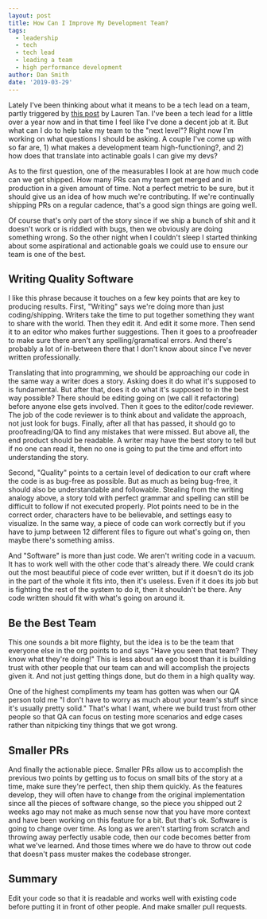 ```yaml
---
layout: post
title: How Can I Improve My Development Team?
tags:
  - leadership
  - tech
  - tech lead
  - leading a team
  - high performance development
author: Dan Smith
date: '2019-03-29'
---
```


Lately I've been thinking about what it means to be a tech lead on a team, partly triggered by [this post](https://www.no.lol/2019-03-09-should-i-become-a-tech-lead/) by Lauren Tan. I've been a tech lead for a little over a year now and in that time I feel like I've done a decent job at it. But what can I do to help take my team to the "next level"? Right now I'm working on what questions I should be asking. A couple I've come up with so far are, 1) what makes a development team high-functioning?, and 2) how does that translate into actinable goals I can give my devs?

As to the first question, one of the measurables I look at are how much code can we get shipped. How many PRs can my team get merged and in production in a given amount of time. Not a perfect metric to be sure, but it should give us an idea of how much we're contributing. If we're continually shipping PRs on a regular cadence, that's a good sign things are going well.

Of course that's only part of the story since if we ship a bunch of shit and it doesn't work or is riddled with bugs, then we obviously are doing something wrong. So the other night when I couldn't sleep I started thinking about some aspirational and actionable goals we could use to ensure our team is one of the best.

## Writing Quality Software

I like this phrase because it touches on a few key points that are key to producing results. First, "Writing" says we're doing more than just coding/shipping. Writers take the time to put together something they want to share with the world. Then they edit it. And edit it some more. Then send it to an editor who makes further suggestions. Then it goes to a proofreader to make sure there aren't any spelling/gramatical errors. And there's probably a lot of in-between there that I don't know about since I've never written professionally.

Translating that into programming, we should be approaching our code in the same way a writer does a story. Asking does it do what it's supposed to is fundamental. But after that, does it do what it's supposed to in the best way possible? There should be editing going on (we call it refactoring) before anyone else gets involved. Then it goes to the editor/code reviewer. The job of the code reviewer is to think about and validate the approach, not just look for bugs. Finally, after all that has passed, it should go to proofreading/QA to find any mistakes that were missed. But above all, the end product should be readable. A writer may have the best story to tell but if no one can read it, then no one is going to put the time and effort into understanding the story.

Second, "Quality" points to a certain level of dedication to our craft where the code is as bug-free as possible. But as much as being bug-free, it should also be understandable and followable. Stealing from the writing analogy above, a story told with perfect grammar and spelling can still be difficult to follow if not executed properly. Plot points need to be in the correct order, characters have to be believable, and settings easy to visualize. In the same way, a piece of code can work correctly but if you have to jump between 12 different files to figure out what's going on, then maybe there's something amiss.

And "Software" is more than just code. We aren't writing code in a vacuum. It has to work well with the other code that's already there. We could crank out the most beautiful piece of code ever written, but if it doesn't do its job in the part of the whole it fits into, then it's useless. Even if it does its job but is fighting the rest of the system to do it, then it shouldn't be there. Any code written should fit with what's going on around it.

## Be the Best Team

This one sounds a bit more flighty, but the idea is to be the team that everyone else in the org points to and says "Have you seen that team? They know what they're doing!" This is less about an ego boost than it is building trust with other people that our team can and will accomplish the projects given it. And not just getting things done, but do them in a high quality way.

One of the highest compliments my team has gotten was when our QA person told me "I don't have to worry as much about your team's stuff since it's usually pretty solid." That's what I want, where we build trust from other people so that QA can focus on testing more scenarios and edge cases rather than nitpicking tiny things that we got wrong.

## Smaller PRs

And finally the actionable piece. Smaller PRs allow us to accomplish the previous two points by getting us to focus on small bits of the story at a time, make sure they're perfect, then ship them quickly. As the features develop, they will often have to change from the original implementation since all the pieces of software change, so the piece you shipped out 2 weeks ago may not make as much sense now that you have more context and have been working on this feature for a bit. But that's ok. Software is going to change over time. As long as we aren't starting from scratch and throwing away perfectly usable code, then our code becomes better from what we've learned. And those times where we do have to throw out code that doesn't pass muster makes the codebase stronger.

## Summary

Edit your code so that it is readable and works well with existing code before putting it in front of other people. And make smaller pull requests.
